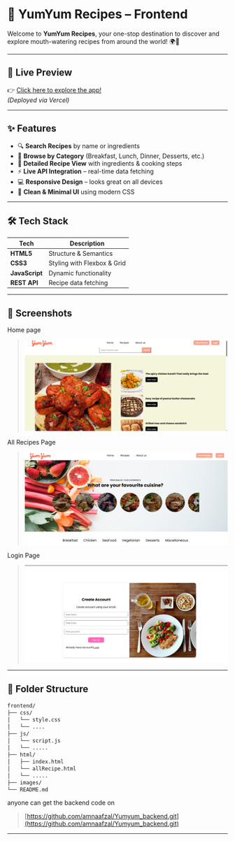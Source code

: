 # 🍲 YumYum Recipes – Frontend

Welcome to **YumYum Recipes**, your one-stop destination to discover and explore mouth-watering recipes from around the world! 🌍🍴


---

## 🚀 Live Preview

👉 [Click here to explore the app!](https://yum-yum-frontend.vercel.app/)  
*(Deployed via Vercel)*

---

## ✨ Features

- 🔍 **Search Recipes** by name or ingredients
- 📂 **Browse by Category** (Breakfast, Lunch, Dinner, Desserts, etc.)
- 📖 **Detailed Recipe View** with ingredients & cooking steps
- ⚡ **Live API Integration** – real-time data fetching
- 💻 **Responsive Design** – looks great on all devices
- 🎨 **Clean & Minimal UI** using modern CSS

---

## 🛠️ Tech Stack

| Tech         | Description              |
|--------------|--------------------------|
| **HTML5**    | Structure & Semantics    |
| **CSS3**     | Styling with Flexbox & Grid |
| **JavaScript** | Dynamic functionality   |
| **REST API** | Recipe data fetching     |

---

## 📸 Screenshots

Home page
> ![Home Page](/images/home_page.png)

All Recipes Page
> ![All Recipes ](/images/recipes_page.png)

Login Page
> ![Login page](/images/loginpage.png)

---

## 📁 Folder Structure

```plaintext
frontend/
├── css/
│   └── style.css
│   └── ....
├── js/
│   └── script.js
│   └── .....
├── html/
│   ├── index.html
│   └── allRecipe.html
│   └── .....
├── images/
└── README.md

```
anyone can get the backend code on 
> [https://github.com/amnaafzal/Yumyum_backend.git](https://github.com/amnaafzal/Yumyum_backend.git)

-----


